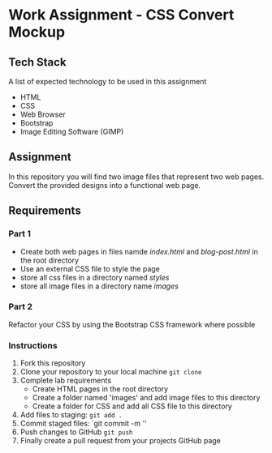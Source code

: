 # Work Assignment - CSS Convert Mockup

## Tech Stack
A list of expected technology to be used in this assignment

* HTML
* CSS
* Web Browser
* Bootstrap
* Image Editing Software (GIMP)

## Assignment
In this repository you will find two image files that represent two web pages. Convert the provided designs into a functional web page.

## Requirements

### Part 1

* Create both web pages in files namde *index.html* and *blog-post.html* in the root directory
* Use an external CSS file to style the page
* store all css files in a directory named *styles*
* store all image files in a directory name *images*

### Part 2

Refactor your CSS by using the Bootstrap CSS framework where possible

### Instructions

1. Fork this repository
2. Clone your repository to your local machine `git clone`
3. Complete lab requirements
	* Create HTML pages in the root directory
	* Create a folder named 'images' and add image files to this directory
	* Create a folder for CSS and add all CSS file to this directory
4. Add files to staging: `git add .`
5. Commit staged files: `git commit -m '<some-information-message-here>'
6. Push changes to GitHub `git push`
7. Finally create a pull request from your projects GitHub page
